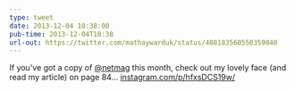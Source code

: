 ```yaml
---
type: tweet
date: 2013-12-04 10:38:00
pub-time: 2013-12-04T10:38
url-out: https://twitter.com/mathaywarduk/status/408183560550359040
---
```


If you've got a copy of [@netmag](https://twitter.com/netmag) this month, check out my lovely face (and read my article) on page 84&hellip; [instagram.com/p/hfxsDCS19w/](http://instagram.com/p/hfxsDCS19w/)